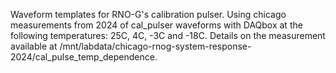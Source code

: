 Waveform templates for RNO-G's calibration pulser. Using chicago measurements from 2024 of cal_pulser waveforms with DAQbox at the following temperatures: 25C, 4C, -3C and -18C. Details on the measurement available at /mnt/labdata/chicago-rnog-system-response-2024/cal_pulse_temp_dependence.